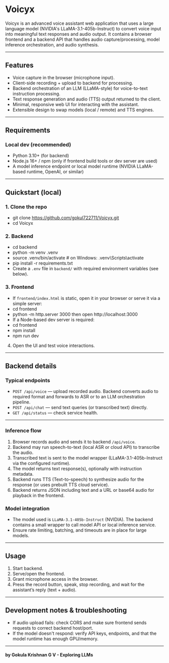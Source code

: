 # Voicyx

Voicyx is an advanced voice assistant web application that uses a large language model (NVIDIA's LLaMA-3.1-405b-Instruct) to convert voice input into meaningful text responses and audio output. It contains a browser frontend and a backend API that handles audio capture/processing, model inference orchestration, and audio synthesis.

---

## Features

- Voice capture in the browser (microphone input).
- Client-side recording + upload to backend for processing.
- Backend orchestration of an LLM (LLaMA-style) for voice-to-text instruction processing.
- Text response generation and audio (TTS) output returned to the client.
- Minimal, responsive web UI for interacting with the assistant.
- Extensible design to swap models (local / remote) and TTS engines.
---
## Requirements

### Local dev (recommended)
- Python 3.10+ (for backend)  
- Node.js 16+ / npm (only if frontend build tools or dev server are used)  
- A model inference endpoint or local model runtime (NVIDIA LLaMA-based runtime, OpenAI, or similar)  
---
## Quickstart (local)

### 1. Clone the repo
 - git clone https://github.com/gokul722711/Voicyx.git
- cd Voicyx

### 2. Backend
- cd backend
- python -m venv .venv
- source .venv/bin/activate    # on Windows: .venv\Scripts\activate
- pip install -r requirements.txt
- Create a `.env` file in `backend/` with required environment variables (see below).


### 3. Frontend
- If `frontend/index.html` is static, open it in your browser or serve it via a simple server:
- cd frontend
- python -m http.server 3000 then open http://localhost:3000
- If a Node-based dev server is required:
- cd frontend
- npm install
- npm run dev

4. Open the UI and test voice interactions.

---
## Backend details

### Typical endpoints
- `POST /api/voice` — upload recorded audio. Backend converts audio to required format and forwards to ASR or to an LLM orchestration pipeline.
- `POST /api/chat` — send text queries (or transcribed text) directly.
- `GET /api/status` — check service health.
---
### Inference flow
1. Browser records audio and sends it to backend `/api/voice`.
2. Backend may run speech-to-text (local ASR or cloud API) to transcribe the audio.
3. Transcribed text is sent to the model wrapper (LLaMA-3.1-405b-Instruct via the configured runtime).
4. The model returns text response(s), optionally with instruction metadata.
5. Backend runs TTS (Text-to-speech) to synthesize audio for the response (or uses prebuilt TTS cloud service).
6. Backend returns JSON including text and a URL or base64 audio for playback in the frontend.

### Model integration
- The model used is `LLaMA-3.1-405b-Instruct` (NVIDIA). The backend contains a small wrapper to call model API or local inference service.
- Ensure rate limiting, batching, and timeouts are in place for large models.

---

## Usage

1. Start backend.
2. Serve/open the frontend.
3. Grant microphone access in the browser.
4. Press the record button, speak, stop recording, and wait for the assistant’s reply (text + audio).

---

## Development notes & troubleshooting

- If audio upload fails: check CORS and make sure frontend sends requests to correct backend host/port.
- If the model doesn't respond: verify API keys, endpoints, and that the model runtime has enough GPU/memory.
---
#### by Gokula Krishnan G V - Exploring LLMs 

